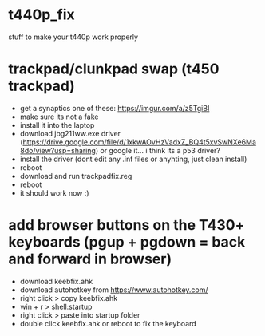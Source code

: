# t440p_fix
stuff to make your t440p work properly

# trackpad/clunkpad swap (t450 trackpad)
* get a synaptics one of these: https://imgur.com/a/z5TgiBI
* make sure its not a fake 
* install it into the laptop
* download jbg211ww.exe driver (https://drive.google.com/file/d/1xkwAOvHzVadxZ_BQ4t5xvSwNXe6Ma8do/view?usp=sharing) or google it... i think its a p53 driver?
* install the driver (dont edit any .inf files or anyhting, just clean install)
* reboot
* download and run trackpadfix.reg
* reboot
* it should work now :)

# add browser buttons on the T430+ keyboards (pgup + pgdown = back and forward in browser)
* download keebfix.ahk
* download autohotkey from https://www.autohotkey.com/
* right click > copy keebfix.ahk
* win + r > shell:startup
* right click > paste into startup folder
* double click keebfix.ahk or reboot to fix the keyboard
